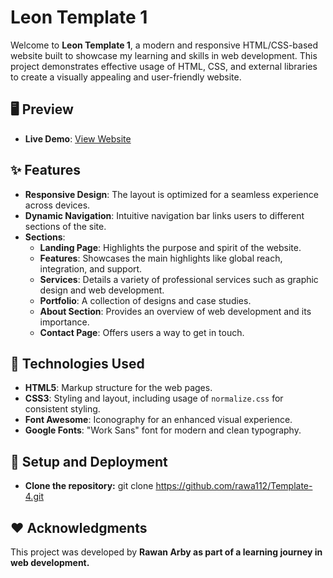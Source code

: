 # Leon Template 1

Welcome to **Leon Template 1**, a modern and responsive HTML/CSS-based website built to showcase my learning and skills in web development. 
This project demonstrates effective usage of HTML, CSS, and external libraries to create a visually appealing and user-friendly website.

## 🖥️ Preview
- **Live Demo**: [View Website](https://rawa112.github.io/Template-4/)
  
## ✨ Features

- **Responsive Design**: The layout is optimized for a seamless experience across devices.
- **Dynamic Navigation**: Intuitive navigation bar links users to different sections of the site.
- **Sections**:
  - **Landing Page**: Highlights the purpose and spirit of the website.
  - **Features**: Showcases the main highlights like global reach, integration, and support.
  - **Services**: Details a variety of professional services such as graphic design and web development.
  - **Portfolio**: A collection of designs and case studies.
  - **About Section**: Provides an overview of web development and its importance.
  - **Contact Page**: Offers users a way to get in touch.


## 🎨 Technologies Used

- **HTML5**: Markup structure for the web pages.
- **CSS3**: Styling and layout, including usage of `normalize.css` for consistent styling.
- **Font Awesome**: Iconography for an enhanced visual experience.
- **Google Fonts**: "Work Sans" font for modern and clean typography.

## 🚀 Setup and Deployment
- **Clone the repository:** git clone https://github.com/rawa112/Template-4.git

## ❤️ Acknowledgments
This project was developed by <b>Rawan Arby<b> as part of a learning journey in web development.
   


